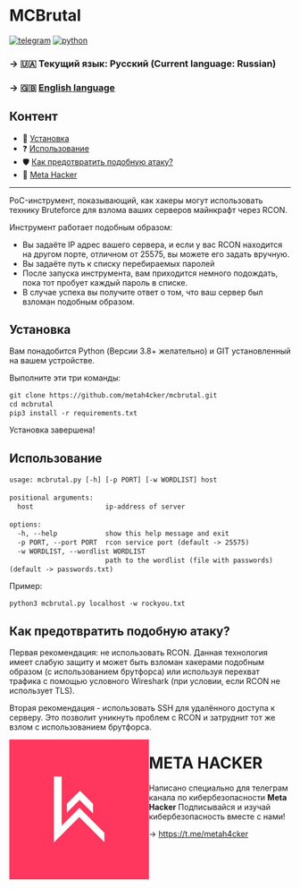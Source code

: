 # MCBrutal

[![telegram](https://img.shields.io/badge/Telegram-26A5E4.svg?style=for-the-badge&amp;logo=Telegram&amp;logoColor=white)](https://t.me/metah4cker)
[![python](https://img.shields.io/badge/Python-3776AB.svg?style=for-the-badge&amp;logo=Python&amp;logoColor=white)](#)

### -> 🇺🇦 Текущий язык: Русский (Current language: Russian)

### -> 🇬🇧 [English language](README_EN.md)

## Контент

- 📓 [Установка](#установка)
- ❓ [Использование](#использование)
- 🛡 [Как предотвратить подобную атаку?](#как-предотвратить-подобную-атаку)
- 💎 [Meta Hacker](#meta-hacker)

------------------------------------------------------------------------------

PoC-инструмент, показывающий, как хакеры могут использовать технику Bruteforce
для взлома ваших серверов майнкрафт через RCON.

Инструмент работает подобным образом:
- Вы задаёте IP адрес вашего сервера, и если у вас RCON находится на другом
порте, отличном от 25575, вы можете его задать вручную.
- Вы задаёте путь к списку перебираемых паролей
- После запуска инструмента, вам приходится немного подождать, пока тот
пробует каждый пароль в списке.
- В случае успеха вы получите ответ о том, что ваш сервер был взломан подобным
образом.

## Установка

Вам понадобится Python (Версии 3.8+ желательно) и GIT установленный на вашем
устройстве.

Выполните эти три команды:

```shell
git clone https://github.com/metah4cker/mcbrutal.git
cd mcbrutal
pip3 install -r requirements.txt
```

Установка завершена!

## Использование

```shell
usage: mcbrutal.py [-h] [-p PORT] [-w WORDLIST] host

positional arguments:
  host                  ip-address of server

options:
  -h, --help            show this help message and exit
  -p PORT, --port PORT  rcon service port (default -> 25575)
  -w WORDLIST, --wordlist WORDLIST
                        path to the wordlist (file with passwords) (default -> passwords.txt)
```

Пример:

```shell
python3 mcbrutal.py localhost -w rockyou.txt
```

## Как предотвратить подобную атаку?

Первая рекомендация: не использовать RCON. Данная технология имеет слабую защиту
и может быть взломан хакерами подобным образом (с использованием брутфорса) или
используя перехват трафика с помощью условного Wireshark (при условии, если RCON
не использует TLS).

Вторая рекомендация - использовать SSH для удалённого доступа к серверу. Это
позволит уникнуть проблем с RCON и затруднит тот же взлом с использованием
брутфорса.

<img align="left" width="250" src="https://github.com/metah4cker/metah4cker/raw/main/logo.jpg" />
<h1><strong>META HACKER</strong></h1>

Написано специально для телеграм канала по кибербезопасности **Meta Hacker**
Подписывайся и изучай кибербезопасность вместе с нами!

-> https://t.me/metah4cker
